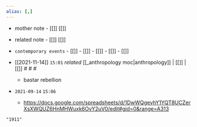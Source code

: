 ```yaml
---
alias: [,]
---
```

- mother note	- [[]] [[]]
- related note - [[]] [[]]
- `contemporary events`	- [[]]	- [[]]	- [[]]	- [[]]	- [[]]

- [[2021-11-14]]  `15:01` _related_ [[_anthropology moc|anthropology]] | [[]] | [[]] # # #
	- bastar rebellion

- `2021-09-14`  `15:06`
	- https://docs.google.com/spreadsheets/d/1DwWQgeyhY1YQT8UCZerXsXWQUZ6HnMHWuxk6OvY2uV0/edit#gid=0&range=A313

```query
"1911"
```